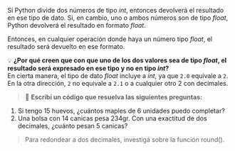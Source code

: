 Si Python divide dos números de tipo _int_, entonces devolverá el resultado en ese tipo de dato.
Si, en cambio, uno o ambos números son de tipo _float_, Python devolverá el resultado en formato _float_.<br>

Entonces, en cualquier operación donde haya un número tipo _float_, el resultado será devuelto en ese formato.

:bulb: **¿Por qué creen que con que uno de los dos valores sea de tipo _float_, el resultado será expresado en ese tipo y no en tipo _int_?** <br>
En cierta manera, el tipo de dato _float_ incluye a _int_, ya que `2.0` equivale a `2`. En la otra dirección, `2` no equivale a `2.1` o a cualquier otro 2 con decimales.
<br>


> :memo: **Escribí un código que resuelva las siguientes preguntas:**<br>
1. Si tengo 15 huevos, ¿cuántos maples de 6 unidades puedo completar? <br>
2. Una bolsa con 14 canicas pesa 234gr. Con una exactitud de dos decimales, ¿cuánto pesan 5 canicas? <br>

> Para redondear a dos decimales, investigá sobre la función round().